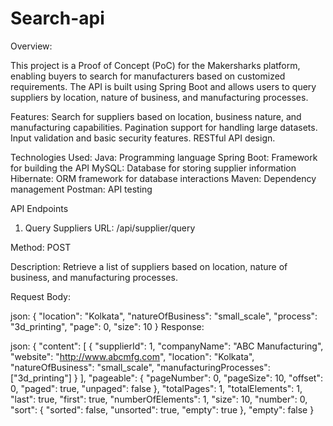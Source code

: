 # Search-api

Overview:

This project is a Proof of Concept (PoC) for the Makersharks platform, enabling buyers to search for manufacturers based on customized requirements. The API is built using Spring Boot and allows users to query suppliers by location, nature of business, and manufacturing processes.

Features:
Search for suppliers based on location, business nature, and manufacturing capabilities.
Pagination support for handling large datasets.
Input validation and basic security features.
RESTful API design.

Technologies Used:
Java: Programming language
Spring Boot: Framework for building the API
MySQL: Database for storing supplier information
Hibernate: ORM framework for database interactions
Maven: Dependency management
Postman: API testing

API Endpoints
1. Query Suppliers
URL: /api/supplier/query

Method: POST

Description: Retrieve a list of suppliers based on location, nature of business, and manufacturing processes.

Request Body:

json:
{
    "location": "Kolkata",
    "natureOfBusiness": "small_scale",
    "process": "3d_printing",
    "page": 0,
    "size": 10
}
Response:

json:
{
    "content": [
        {
            "supplierId": 1,
            "companyName": "ABC Manufacturing",
            "website": "http://www.abcmfg.com",
            "location": "Kolkata",
            "natureOfBusiness": "small_scale",
            "manufacturingProcesses": ["3d_printing"]
        }
    ],
    "pageable": {
        "pageNumber": 0,
        "pageSize": 10,
        "offset": 0,
        "paged": true,
        "unpaged": false
    },
    "totalPages": 1,
    "totalElements": 1,
    "last": true,
    "first": true,
    "numberOfElements": 1,
    "size": 10,
    "number": 0,
    "sort": {
        "sorted": false,
        "unsorted": true,
        "empty": true
    },
    "empty": false
}
